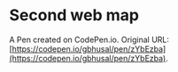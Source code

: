 # Second web map 

A Pen created on CodePen.io. Original URL: [https://codepen.io/gbhusal/pen/zYbEzba](https://codepen.io/gbhusal/pen/zYbEzba).

